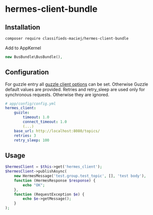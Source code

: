 # hermes-client-bundle

## Installation
```bash
composer require classifieds-maciej/hermes-client-bundle
```
Add to AppKernel
```php
new BusBundle\BusBundle(),
```

## Configuration
For guzzle entry all [guzzle client options](http://docs.guzzlephp.org/en/stable/request-options.html) can be set. Otherwise Guzzle default values are provided.
Retries and retry_sleep are used only for synchronous requests. Otherwise they are ignored.
```yaml
# app/config/config.yml
hermes_client:
    guzzle:
        timeout: 1.0
        connect_timeout: 1.0
        (...)
    base_url: http://localhost:8080/topics/
    retries: 3
    retry_sleep: 100
```

## Usage
```php
$hermesClient = $this->get('hermes_client');
$hermesClient->publishAsync(
    new HermesMessage('test.group.test_topic', [], 'test body'),
    function (HermesResponse $response) {
        echo "OK";
    },
    function (RequestException $e) {
        echo $e->getMessage();
    }
);
```
